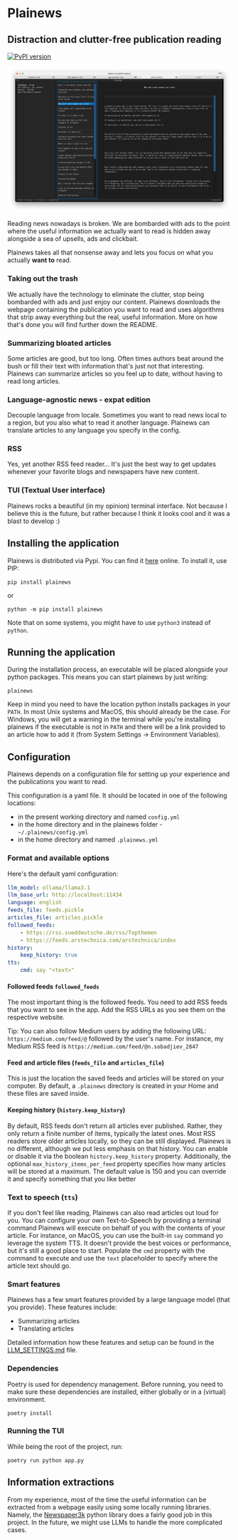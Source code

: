 # Plainews
## Distraction and clutter-free publication reading

[![PyPI version](https://badge.fury.io/py/plainews.svg)](https://badge.fury.io/py/plainews)

![Plainews screenshot](images/plainews_screenshot.jpg)

Reading news nowadays is broken. We are bombarded with ads to the point where the useful information we actually want to read is hidden away alongside a sea of upsells, ads and clickbait.

Plainews takes all that nonsense away and lets you focus on what you actually __want to__ read.

### Taking out the trash

We actually have the technology to eliminate the clutter, stop being bombarded with ads and just enjoy our content. Plainews downloads the webpage containing the publication you want to read and uses algorithms that strip away everything but the real, useful information. More on how that's done you will find further down the README.


### Summarizing bloated articles

Some articles are good, but too long. Often times authors beat around the bush or fill their text with information that's just not that interesting. Plainews can summarize articles so you feel up to date, without having to read long articles.

### Language-agnostic news - expat edition

Decouple language from locale. Sometimes you want to read news local to a region, but you also what to read it another language. Plainews can translate articles to any language you specify in the config.

### RSS

Yes, yet another RSS feed reader...
It's just the best way to get updates whenever your favorite blogs and newspapers have new content.

### TUI (Textual User interface)

Plainews rocks a beautiful (in my opinion) terminal interface. Not because I believe this is the future, but rather because I think it looks cool and it was a blast to develop :)

## Installing the application

Plainews is distributed via Pypi. You can find it [here](https://pypi.org/project/plainews/) online.
To install it, use PIP:

```commandline
pip install plainews
```
or
```commandline
python -m pip install plainews
```

Note that on some systems, you might have to use `python3` instead of `python`.
## Running the application

During the installation process, an executable will be placed alongside your python packages. This means you can start plainews by just writing:

```commandline
plainews
```

Keep in mind you need to have the location python installs packages in your `PATH`. In most Unix systems and MacOS, this should already be the case.
For Windows, you will get a warning in the terminal while you're installing plainews if the executable is not in `PATH` and there will be a link provided to an article how to add it (from System Settings -> Environment Variables).

## Configuration

Plainews depends on a configuration file for setting up your experience and the publications you want to read. 

This configuration is a yaml file. It should be located in one of the following locations:
* in the present working directory and named `config.yml`
* in the home directory and in the plainews folder - `~/.plainews/config.yml` 
* in the home directory and named `.plainews.yml`

### Format and available options

Here's the default yaml configuration:

```yaml
llm_model: ollama/llama3.1
llm_base_url: http://localhost:11434
language: english
feeds_file: feeds.pickle
articles_file: articles.pickle
followed_feeds:
    - https://rss.sueddeutsche.de/rss/Topthemen
    - https://feeds.arstechnica.com/arstechnica/index
history:
    keep_history: true
tts:
    cmd: say "<text>"
```

#### Followed feeds `followed_feeds`

The most important thing is the followed feeds. You need to add RSS feeds that you want to see in the app. Add the RSS URLs as you see them on the respective website.

Tip: You can also follow Medium users by adding the following URL: `https://medium.com/feed/@` followed by the user's name. For instance, my Medium RSS feed is `https://medium.com/feed/@n.sobadjiev_2847`

#### Feed and article files (`feeds_file` and `articles_file`)

This is just the location the saved feeds and articles will be stored on your computer. By default, a `.plainews` directory is created in your Home and these files are saved inside.

#### Keeping history (`history.keep_history`)

By default, RSS feeds don't return all articles ever published. Rather, they only return a finite number of items, typically the latest ones. Most RSS readers store older articles locally, so they can be still displayed. Plainews is no different, although we put less emphasis on that history. You can enable or disable it via the boolean `history.keep_history` property.
Additionally, the optional `max_history_items_per_feed` property specifies how many articles will be stored at a maximum. The default value is 150 and you can override it and specify something that you like better

### Text to speech (`tts`)

If you don't feel like reading, Plainews can also read articles out loud for you.
You can configure your own Text-to-Speech by providing a terminal command Plainews will execute on behalf of you with the contents of your article.
For instance, on MacOS, you can use the built-in `say` command yo leverage the system TTS. It doesn't provide the best voices or performance, but it's still a good place to start.
Populate the `cmd` property with the command to execute and use the `text` placeholder to specify where the article text should go.

### Smart features

Plainews has a few smart features provided by a large language model (that you provide). These features include:
* Summarizing articles
* Translating articles

Detailed information how these features and setup can be found in the [LLM_SETTINGS.md](LLM_SETTINGS.md) file.

### Dependencies

Poetry is used for dependency management. Before running, you need to make sure these dependencies are installed, either globally or in a (virtual) environment.

```commandline
poetry install
```

### Running the TUI

While being the root of the project, run:

```commandline
poetry run python app.py
```

## Information extractions

From my experience, most of the time the useful information can be extracted from a webpage easily using some locally running libraries. Namely, the [Newspaper3k](https://github.com/codelucas/newspaper/) python library does a fairly good job in this project.
In the future, we might use LLMs to handle the more complicated cases.
